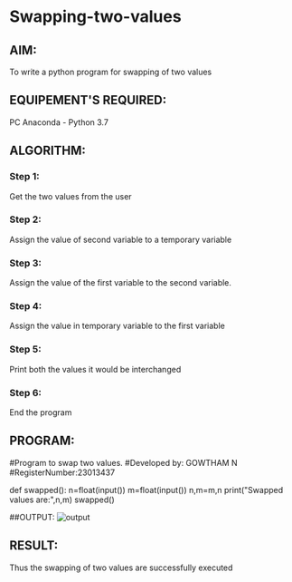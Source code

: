 # Swapping-two-values
## AIM:
To write a python program for swapping of two values
## EQUIPEMENT'S REQUIRED: 
PC
Anaconda - Python 3.7
## ALGORITHM: 
### Step 1:
Get the two values from the user
### Step 2: 
Assign the value of second variable to a temporary variable 
### Step 3: 
Assign the value of the first variable to the second variable.
### Step 4:  
Assign the value in temporary variable to the first variable
### Step 5: 
Print both the values it would be interchanged
### Step 6: 
End the program
## PROGRAM:
#Program to swap two values.
#Developed by: GOWTHAM N
#RegisterNumber:23013437

def swapped():
    n=float(input())
    m=float(input())
    n,m=m,n
    print("Swapped values are:",n,m)
swapped()

##OUTPUT:
![output](https://github.com/GOWTHAM54577/Swapping-two-values/assets/144589420/d126c361-c500-4a32-af66-6618a0bb2a75)



## RESULT:
Thus the swapping of two values are successfully executed



